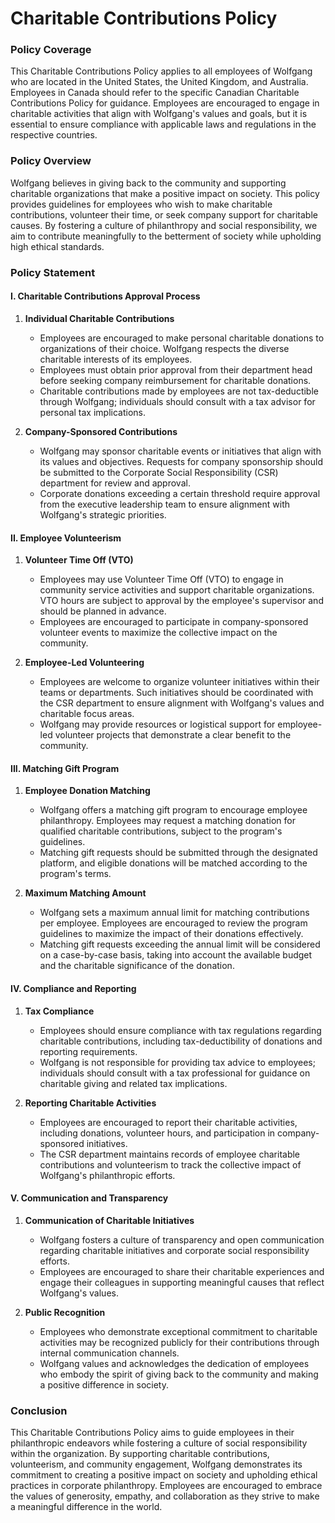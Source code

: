 # Charitable Contributions Policy

### Policy Coverage

This Charitable Contributions Policy applies to all employees of Wolfgang who are located in the United States, the United Kingdom, and Australia. Employees in Canada should refer to the specific Canadian Charitable Contributions Policy for guidance. Employees are encouraged to engage in charitable activities that align with Wolfgang's values and goals, but it is essential to ensure compliance with applicable laws and regulations in the respective countries.

### Policy Overview

Wolfgang believes in giving back to the community and supporting charitable organizations that make a positive impact on society. This policy provides guidelines for employees who wish to make charitable contributions, volunteer their time, or seek company support for charitable causes. By fostering a culture of philanthropy and social responsibility, we aim to contribute meaningfully to the betterment of society while upholding high ethical standards.

### Policy Statement

#### I. Charitable Contributions Approval Process

1. **Individual Charitable Contributions**
    - Employees are encouraged to make personal charitable donations to organizations of their choice. Wolfgang respects the diverse charitable interests of its employees.
    - Employees must obtain prior approval from their department head before seeking company reimbursement for charitable donations.
    - Charitable contributions made by employees are not tax-deductible through Wolfgang; individuals should consult with a tax advisor for personal tax implications.

2. **Company-Sponsored Contributions**
    - Wolfgang may sponsor charitable events or initiatives that align with its values and objectives. Requests for company sponsorship should be submitted to the Corporate Social Responsibility (CSR) department for review and approval.
    - Corporate donations exceeding a certain threshold require approval from the executive leadership team to ensure alignment with Wolfgang's strategic priorities.

#### II. Employee Volunteerism

1. **Volunteer Time Off (VTO)**
    - Employees may use Volunteer Time Off (VTO) to engage in community service activities and support charitable organizations. VTO hours are subject to approval by the employee's supervisor and should be planned in advance.
    - Employees are encouraged to participate in company-sponsored volunteer events to maximize the collective impact on the community.

2. **Employee-Led Volunteering**
    - Employees are welcome to organize volunteer initiatives within their teams or departments. Such initiatives should be coordinated with the CSR department to ensure alignment with Wolfgang's values and charitable focus areas.
    - Wolfgang may provide resources or logistical support for employee-led volunteer projects that demonstrate a clear benefit to the community.

#### III. Matching Gift Program

1. **Employee Donation Matching**
    - Wolfgang offers a matching gift program to encourage employee philanthropy. Employees may request a matching donation for qualified charitable contributions, subject to the program's guidelines.
    - Matching gift requests should be submitted through the designated platform, and eligible donations will be matched according to the program's terms.

2. **Maximum Matching Amount**
    - Wolfgang sets a maximum annual limit for matching contributions per employee. Employees are encouraged to review the program guidelines to maximize the impact of their donations effectively.
    - Matching gift requests exceeding the annual limit will be considered on a case-by-case basis, taking into account the available budget and the charitable significance of the donation.

#### IV. Compliance and Reporting

1. **Tax Compliance**
    - Employees should ensure compliance with tax regulations regarding charitable contributions, including tax-deductibility of donations and reporting requirements.
    - Wolfgang is not responsible for providing tax advice to employees; individuals should consult with a tax professional for guidance on charitable giving and related tax implications.

2. **Reporting Charitable Activities**
    - Employees are encouraged to report their charitable activities, including donations, volunteer hours, and participation in company-sponsored initiatives.
    - The CSR department maintains records of employee charitable contributions and volunteerism to track the collective impact of Wolfgang's philanthropic efforts.

#### V. Communication and Transparency

1. **Communication of Charitable Initiatives**
    - Wolfgang fosters a culture of transparency and open communication regarding charitable initiatives and corporate social responsibility efforts.
    - Employees are encouraged to share their charitable experiences and engage their colleagues in supporting meaningful causes that reflect Wolfgang's values.

2. **Public Recognition**
    - Employees who demonstrate exceptional commitment to charitable activities may be recognized publicly for their contributions through internal communication channels.
    - Wolfgang values and acknowledges the dedication of employees who embody the spirit of giving back to the community and making a positive difference in society.

### Conclusion

This Charitable Contributions Policy aims to guide employees in their philanthropic endeavors while fostering a culture of social responsibility within the organization. By supporting charitable contributions, volunteerism, and community engagement, Wolfgang demonstrates its commitment to creating a positive impact on society and upholding ethical practices in corporate philanthropy. Employees are encouraged to embrace the values of generosity, empathy, and collaboration as they strive to make a meaningful difference in the world.